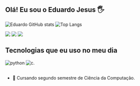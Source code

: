 ## Olá! Eu sou o Eduardo Jesus 🖐️

![Eduardo GitHub stats](https://github-readme-stats.vercel.app/api?username=EdwJezus&show_icons=true&theme=tokyonight&count_private=true)
![Top Langs](https://github-readme-stats.vercel.app/api/top-langs/?username=EdwJezus&layout=compact&theme=tokyonight)

<div> 
  <a href = "mailto:eduuhjesus14@gmail.com"><img src="https://img.shields.io/badge/-Gmail-%23333?style=for-the-badge&logo=gmail&logoColor=white" target="_blank"></a>
  <a href="https://www.linkedin.com/in/eduardo-jesus-932342268" target="_blank"><img src="https://img.shields.io/badge/-LinkedIn-%230077B5?style=for-the-badge&logo=linkedin&logoColor=white" target="_blank"></a> 
  <a href="https://replit.com/@EduardoJezus" target="_blank"><img src="https://img.shields.io/badge/replit-667881?style=for-the-badge&logo=replit&logoColor=white" target="_blank"></a> 
</div>

## Tecnologias que eu uso no meu dia
<div style="display: inline_block">
  
  <img align="center" alt="python" src="https://img.shields.io/badge/Python-3776AB?style=for-the-badge&logo=python&logoColor=white" />
  <img align="center" alt="c." src="https://img.shields.io/badge/C-00599C?style=for-the-badge&logo=c&logoColor=white" />
  
</div><br/>

- 📒 Cursando segundo semestre de Ciência da Computação.
